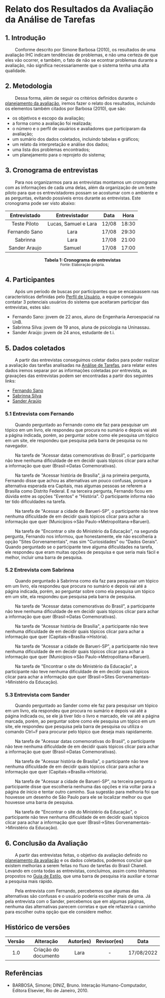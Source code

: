 # Relato dos Resultados da Avaliação da Análise de Tarefas

## 1. Introdução

&emsp;&emsp; Conforme descrito por Simone Barbosa (2010), os resultados de uma avaliação IHC indicam tendências de problemas, e não uma certeza de que eles vão ocorrer, e também, o fato de não se econtrar problemas durante a avaliação, não significa necessariamente que o sistema tenha uma alta qualidade.

## 2. Metodologia
&emsp;&emsp; Dessa forma, além de seguir os critérios definidos durante o [planejamento da avaliação](./planejamentoAvaliacao.md), iremos fazer o relato dos resultados, incluindo os elementos também citados por Barbosa (2010), que são:

- os objetivos e escopo da avaliação;
- a forma como a avaliação foi realizada;
- o número e o perfil de usuários e avaliadores que participaram da avaliação;
- um sumário dos dados coletados, incluindo tabelas e gráficos;
- um relato da interpretação e análise dos dados;
- uma lista dos problemas encontrados;
- um planejamento para o reprojeto do sistema;

## 3. Cronograma de entrevistas

&emsp;&emsp; Para nos organizarmos para as entrevistas montamos um cronograma com as informações de cada uma delas, além da organização de um teste piloto para que os entrevistadores possam se acostumar com o ambiente e as perguntas, evitando possíveis erros durante as entrevistas. Este cronograma pode ser visto abaixo:

<center>

| Entrevistado |                Entrevistador               | Data |         Hora        |  
|:------:|:--------------------------------------:|:-----------:|:----------------------:|
|   Teste Piloto  |  Lucas, Samuel e Lara |    12/08    | 18:30 | 
|   Fernando Sano  |  Lara |    17/08    | 29:30 | 
|   Sabrinna  |  Lara  |    17/08    | 21:00 | 
|   Sander Araujo  |  Samuel  |    17/08   | 17:00 |

</center>

<figcaption align='center'>
    <b>Tabela 1: Cronograma de entrevistas</b>
    <br><small>Fonte: Elaboração própria.</small>
</figcaption>

## 4. Participantes

&emsp;&emsp; Após um período de buscas por participantes que se encaixassem nas características definidas pelo [Perfil de Usuário](../analiseRequisitos/perfilUsuario.md), a equipe conseguiu contatar 3 potenciais usuários do sistema que aceitaram participar das entrevistas, estes são:

- Fernando Sano: jovem de 22 anos, aluno de Engenharia Aeroespacial na UnB.
- Sabrinna Silva: jovem de 19 anos, aluna de psicologia na Uninassau.
- Sander Araújo: jovem de 24 anos, estudante de t.i.

## 5. Dados coletados

&emsp;&emsp; A partir das entrevistas conseguimos coletar dados para poder realizar a avaliação das tarefas analisadas na [Análise de Tarefas](./../analiseRequisitos/AnaliseDeTarefas/analiseTarefas.md), para relatar estes dados iremos separar por as informações coletadas por entrevista, as gravações das entrevistas podem ser encontradas a partir dos seguintes links:

- [Fernando Sano](./Entrevistas/entrevistaFernando.md)
- [Sabrinna Silva](./Entrevistas/entrevistaSabrinna.md)
- [Sander Araújo](./Entrevistas/entrevistaSander.md)

### 5.1 Entrevista com Fernando
&emsp;&emsp; Quando perguntado ao Fernando como ele faz para pesquisar um tópico em um livro, ele respondeu que procura no sumário e depois vai até a página indicada, porém, ao perguntar sobre como ele pesquisa um tópico em um site, ele respondeu que pesquisa pela barra de pesquisa ou no navegador.

&emsp;&emsp; Na tarefa de "Acessar datas comemorativas do Brasil", o participante não teve nenhuma dificuldade de em decidir quais tópicos clicar para achar a informação que quer (Brasil->Datas Comemorativas).

&emsp;&emsp; Na tarefa de "Acessar história de Brasília", já na primeira pergunta, Fernando disse que achou as alternativas um pouco confusas, porque a alternativa esperada era Capitais, mas algumas pessoas se referem a Brasília como Distrito Federal. E na terceira pergunta, Fernando ficou em dúvida entre as opções "Eventos" e "História". O participante informa não ter tido dificuldades na tarefa.

&emsp;&emsp; Na tarefa de "Acessar a cidade de Barueri-SP", o participante não teve nenhuma dificuldade de em decidir quais tópicos clicar para achar a informação que quer (Municípios->São Paulo->Metropolitana->Barueri).

&emsp;&emsp; Na tarefa de "Encontrar o site do Ministério da Educação", na segunda pergunta, Fernando nos informou, que honestamente, ele não escolheria a opção "Sites Gorvenamentais", mas sim "Curiosidades" ou "Dados Gerais". Quando perguntado se o participante teve alguma dificuldades na tarefa, ele respondeu que eram muitas opções de pesquisa e que seria mais fácil e melhor, incluir uma barra de pesquisa.

### 5.2 Entrevista com Sabrinna
&emsp;&emsp; Quando perguntado à Sabrinna como ela faz para pesquisar um tópico em um livro, ela respondeu que procura no sumário e depois vai até a página indicada, porém, ao perguntar sobre como ela pesquisa um tópico em um site, ela respondeu que pesquisa pela barra de pesquisa.

&emsp;&emsp; Na tarefa de "Acessar datas comemorativas do Brasil", a participante não teve nenhuma dificuldade de em decidir quais tópicos clicar para achar a informação que quer (Brasil->Datas Comemorativas).

&emsp;&emsp; Na tarefa de "Acessar história de Brasília", a participante não teve nenhuma dificuldade de em decidir quais tópicos clicar para achar a informação que quer (Capitais->Brasília->História).

&emsp;&emsp; Na tarefa de "Acessar a cidade de Barueri-SP", a participante não teve nenhuma dificuldade de em decidir quais tópicos clicar para achar a informação que quer (Municípios->São Paulo->Metropolitana->Barueri).

&emsp;&emsp; Na tarefa de "Encontrar o site do Ministério da Educação", a participante não teve nenhuma dificuldade de em decidir quais tópicos clicar para achar a informação que quer (Brasil->Sites Gorvenamentais->Ministério da Educação).

### 5.3 Entrevista com Sander
&emsp;&emsp; Quando perguntado ao Sander como ele faz para pesquisar um tópico em um livro, ela respondeu que procura no sumário e depois vai até a página indicada ou, se ele já tiver lido o livro e marcado, ele vai até a página marcada, porém, ao perguntar sobre como ele pesquisa um tópico em um site, ele respondeu que pesquisa pela barra de pesquisa ou utiliza o comando Ctrl+F para procurar pelo tópico que deseja mais rapidamente.

&emsp;&emsp; Na tarefa de "Acessar datas comemorativas do Brasil", o participante não teve nenhuma dificuldade de em decidir quais tópicos clicar para achar a informação que quer (Brasil->Datas Comemorativas).

&emsp;&emsp; Na tarefa de "Acessar história de Brasília", o participante não teve nenhuma dificuldade de em decidir quais tópicos clicar para achar a informação que quer (Capitais->Brasília->História).

&emsp;&emsp; Na tarefa de "Acessar a cidade de Barueri-SP", na terceira pergunta o participante disse que escolheria nenhuma das opções e iria voltar para a página de ínicio e tentar outro caminho. Sua sugestão para melhoria foi que houvesse um desenho de São Paulo para ele se localizar melhor ou que houvesse uma barra de pesquisa.

&emsp;&emsp; Na tarefa de "Encontrar o site do Ministério da Educação", o participante não teve nenhuma dificuldade de em decidir quais tópicos clicar para achar a informação que quer (Brasil->Sites Gorvenamentais->Ministério da Educação).

## 6. Conclusão da Avaliação
&emsp;&emsp; A partir das entrevistas feitas, o objetivo da avaliação definido no [planejamento da avaliação](./planejamentoAvaliacao.md) e os dados coletados, podemos concluir que existem melhorias a serem feitas no fluxo de tarefas do Brasil Chanell. Levando em conta todas as entrevistas, concluímos, assim como tínhamos propostos no [Guia de Estilo](./../analiseRequisitos/guiaDeEstilo.md), que uma barra de pesquisa iria auxiliar e tornar a pesquisa mais rápido.

&emsp;&emsp; Pela entrevista com Fernando, percebemos que algumas das alternativas são confusas e o usuário poderia escolher mais de uma. Já pela entrevista com o Sander, percebemos que em algumas páginas, nenhuma das alternativas parecem corretas e que ele refazeria o caminho para escolher outra opção que ele considere melhor. 


## Histórico de versões

| Versão |                Alteração               | Autor(es) |         Revisor(es)        |  Data |
|:------:|:--------------------------------------:|:-----------:|:----------------------:|:-----:|
|   1.0  |  Criação do documento  |    Lara    | - | 17/08/2022 |

## Referências

- BARBOSA, Simone; DINIZ, Bruno. Interação Humano-Computador, Editora Elsevier, Rio de Janeiro, 2010.